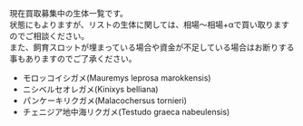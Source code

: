 ---
---

現在買取募集中の生体一覧です。  
状態にもよりますが、リストの生体に関しては、相場〜相場+αで買い取りますのでご相談ください。  
また、飼育スロットが埋まっている場合や資金が不足している場合はお断りする事もありますのでご了承ください。

* モロッコイシガメ(Mauremys leprosa marokkensis)
* ニシベルセオレガメ(Kinixys belliana)
* パンケーキリクガメ(Malacochersus tornieri)
* チェニジア地中海リクガメ(Testudo graeca nabeulensis)

